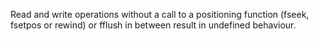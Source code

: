 Read and write operations without a call to a positioning function (fseek, fsetpos or rewind) or fflush in between result in undefined behaviour.